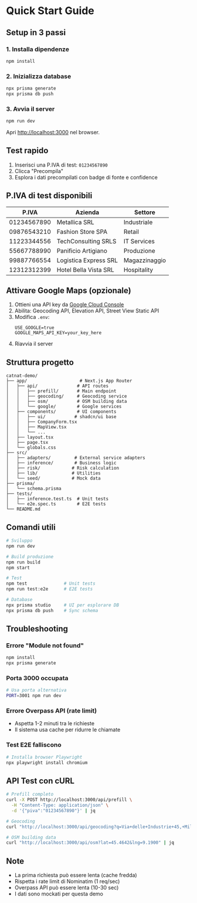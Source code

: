 # Quick Start Guide

## Setup in 3 passi

### 1. Installa dipendenze
```bash
npm install
```

### 2. Inizializza database
```bash
npx prisma generate
npx prisma db push
```

### 3. Avvia il server
```bash
npm run dev
```

Apri [http://localhost:3000](http://localhost:3000) nel browser.

## Test rapido

1. Inserisci una P.IVA di test: `01234567890`
2. Clicca "Precompila"
3. Esplora i dati precompilati con badge di fonte e confidence

## P.IVA di test disponibili

| P.IVA | Azienda | Settore |
|-------|---------|---------|
| 01234567890 | Metallica SRL | Industriale |
| 09876543210 | Fashion Store SPA | Retail |
| 11223344556 | TechConsulting SRLS | IT Services |
| 55667788990 | Panificio Artigiano | Produzione |
| 99887766554 | Logistica Express SRL | Magazzinaggio |
| 12312312399 | Hotel Bella Vista SRL | Hospitality |

## Attivare Google Maps (opzionale)

1. Ottieni una API key da [Google Cloud Console](https://console.cloud.google.com)
2. Abilita: Geocoding API, Elevation API, Street View Static API
3. Modifica `.env`:
   ```
   USE_GOOGLE=true
   GOOGLE_MAPS_API_KEY=your_key_here
   ```
4. Riavvia il server

## Struttura progetto

```
catnat-demo/
├── app/                    # Next.js App Router
│   ├── api/               # API routes
│   │   ├── prefill/       # Main endpoint
│   │   ├── geocoding/     # Geocoding service
│   │   ├── osm/           # OSM building data
│   │   └── google/        # Google services
│   ├── components/        # UI components
│   │   ├── ui/           # shadcn/ui base
│   │   ├── CompanyForm.tsx
│   │   ├── MapView.tsx
│   │   └── ...
│   ├── layout.tsx
│   ├── page.tsx
│   └── globals.css
├── src/
│   ├── adapters/         # External service adapters
│   ├── inference/        # Business logic
│   ├── risk/            # Risk calculation
│   ├── lib/             # Utilities
│   └── seed/            # Mock data
├── prisma/
│   └── schema.prisma
├── tests/
│   ├── inference.test.ts  # Unit tests
│   └── e2e.spec.ts        # E2E tests
└── README.md
```

## Comandi utili

```bash
# Sviluppo
npm run dev

# Build produzione
npm run build
npm start

# Test
npm test              # Unit tests
npm run test:e2e      # E2E tests

# Database
npx prisma studio     # UI per esplorare DB
npx prisma db push    # Sync schema
```

## Troubleshooting

### Errore "Module not found"
```bash
npm install
npx prisma generate
```

### Porta 3000 occupata
```bash
# Usa porta alternativa
PORT=3001 npm run dev
```

### Errore Overpass API (rate limit)
- Aspetta 1-2 minuti tra le richieste
- Il sistema usa cache per ridurre le chiamate

### Test E2E falliscono
```bash
# Installa browser Playwright
npx playwright install chromium
```

## API Test con cURL

```bash
# Prefill completo
curl -X POST http://localhost:3000/api/prefill \
  -H "Content-Type: application/json" \
  -d '{"piva":"01234567890"}' | jq

# Geocoding
curl "http://localhost:3000/api/geocoding?q=Via+delle+Industrie+45,+Milano" | jq

# OSM building data
curl "http://localhost:3000/api/osm?lat=45.4642&lng=9.1900" | jq
```

## Note

- La prima richiesta può essere lenta (cache fredda)
- Rispetta i rate limit di Nominatim (1 req/sec)
- Overpass API può essere lenta (10-30 sec)
- I dati sono mockati per questa demo
